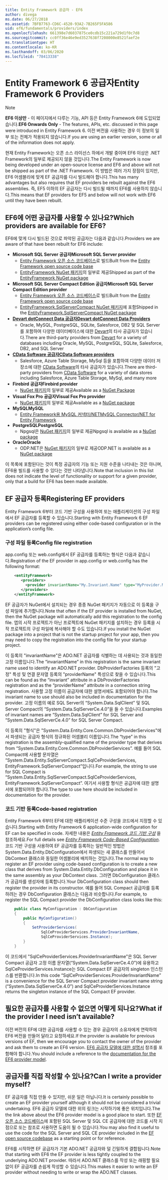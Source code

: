```yaml
---
title: Entity Framework 공급자 - EF6
author: divega
ms.date: 06/27/2018
ms.assetid: 7BFB7763-CD6C-4520-93A2-7B265F5FA586
uid: ef6/fundamentals/providers/index
ms.openlocfilehash: 661398e7d6037875ce0cdb15c221a729d1f0c7d8
ms.sourcegitcommit: cc0ff36e46e9ed3527638f7208000e8521faef2e
ms.translationtype: HT
ms.contentlocale: ko-KR
ms.lasthandoff: 03/06/2020
ms.locfileid: "78413338"
---
```

# <a name="entity-framework-6-providers"></a><span data-ttu-id="09e0e-102">Entity Framework 6 공급자</span><span class="sxs-lookup"><span data-stu-id="09e0e-102">Entity Framework 6 Providers</span></span>
> [!NOTE]
> <span data-ttu-id="09e0e-103">**EF6 이상만** - 이 페이지에서 다루는 기능, API 등은 Entity Framework 6에 도입되었습니다.</span><span class="sxs-lookup"><span data-stu-id="09e0e-103">**EF6 Onwards Only** - The features, APIs, etc. discussed in this page were introduced in Entity Framework 6.</span></span> <span data-ttu-id="09e0e-104">이전 버전을 사용하는 경우 이 정보의 일부 또는 전체가 적용되지 않습니다.</span><span class="sxs-lookup"><span data-stu-id="09e0e-104">If you are using an earlier version, some or all of the information does not apply.</span></span>

<span data-ttu-id="09e0e-105">현재 Entity Framework는 오픈 소스 라이선스 하에서 개발 중이며 EF6 이상은 .NET Framework의 일부로 제공되지 않을 것입니다.</span><span class="sxs-lookup"><span data-stu-id="09e0e-105">The Entity Framework is now being developed under an open-source license and EF6 and above will not be shipped as part of the .NET Framework.</span></span> <span data-ttu-id="09e0e-106">이 방법은 여러 가지 장점이 있지만, EF6 어셈블리에 맞게 EF 공급자를 다시 빌드해야 합니다.</span><span class="sxs-lookup"><span data-stu-id="09e0e-106">This has many advantages but also requires that EF providers be rebuilt against the EF6 assemblies.</span></span> <span data-ttu-id="09e0e-107">즉, EF5 이하의 EF 공급자는 다시 빌드될 때까지 EF6를 사용하지 않습니다.</span><span class="sxs-lookup"><span data-stu-id="09e0e-107">This means that EF providers for EF5 and below will not work with EF6 until they have been rebuilt.</span></span>

## <a name="which-providers-are-available-for-ef6"></a><span data-ttu-id="09e0e-108">EF6에 어떤 공급자를 사용할 수 있나요?</span><span class="sxs-lookup"><span data-stu-id="09e0e-108">Which providers are available for EF6?</span></span>

<span data-ttu-id="09e0e-109">EF6에 맞게 다시 빌드된 것으로 파악된 공급자는 다음과 같습니다.</span><span class="sxs-lookup"><span data-stu-id="09e0e-109">Providers we are aware of that have been rebuilt for EF6 include:</span></span>

*   <span data-ttu-id="09e0e-110">**Microsoft SQL Server 공급자**</span><span class="sxs-lookup"><span data-stu-id="09e0e-110">**Microsoft SQL Server provider**</span></span>
    *   <span data-ttu-id="09e0e-111">[Entity Framework 오픈 소스 코드베이스](https://github.com/aspnet/EntityFramework6)로 빌드</span><span class="sxs-lookup"><span data-stu-id="09e0e-111">Built from the [Entity Framework open source code base](https://github.com/aspnet/EntityFramework6)</span></span>
    *   <span data-ttu-id="09e0e-112">[EntityFramework NuGet 패키지](https://nuget.org/packages/EntityFramework)의 일부로 제공</span><span class="sxs-lookup"><span data-stu-id="09e0e-112">Shipped as part of the [EntityFramework NuGet package](https://nuget.org/packages/EntityFramework)</span></span>
*   <span data-ttu-id="09e0e-113">**Microsoft SQL Server Compact Edition 공급자**</span><span class="sxs-lookup"><span data-stu-id="09e0e-113">**Microsoft SQL Server Compact Edition provider**</span></span>
    *   <span data-ttu-id="09e0e-114">[Entity Framework 오픈 소스 코드베이스](https://github.com/aspnet/EntityFramework6)로 빌드</span><span class="sxs-lookup"><span data-stu-id="09e0e-114">Built from the [Entity Framework open source code base](https://github.com/aspnet/EntityFramework6)</span></span>
    *   <span data-ttu-id="09e0e-115">[EntityFramework.SqlServerCompact NuGet 패키지](https://nuget.org/packages/EntityFramework.SqlServerCompact)에 포함</span><span class="sxs-lookup"><span data-stu-id="09e0e-115">Shipped in the [EntityFramework.SqlServerCompact NuGet package](https://nuget.org/packages/EntityFramework.SqlServerCompact)</span></span>
*   [<span data-ttu-id="09e0e-116">**Devart dotConnect Data 공급자**</span><span class="sxs-lookup"><span data-stu-id="09e0e-116">**Devart dotConnect Data Providers**</span></span>](https://www.devart.com/dotconnect/)
    *   <span data-ttu-id="09e0e-117">Oracle, MySQL, PostgreSQL, SQLite, Salesforce, DB2 및 SQL Server를 포함하여 다양한 데이터베이스에 대한 [Devart](https://www.devart.com/)의 타사 공급자가 있습니다.</span><span class="sxs-lookup"><span data-stu-id="09e0e-117">There are third-party providers from [Devart](https://www.devart.com/) for a variety of databases including Oracle, MySQL, PostgreSQL, SQLite, Salesforce, DB2, and SQL Server</span></span>
*   [<span data-ttu-id="09e0e-118">**CData Software 공급자**</span><span class="sxs-lookup"><span data-stu-id="09e0e-118">**CData Software providers**</span></span>](https://www.cdata.com/ado/)
    *   <span data-ttu-id="09e0e-119">Salesforce, Azure Table Storage, MySql 등을 포함하여 다양한 데이터 저장소에 대한 [CData Software](https://www.cdata.com/ado/)의 타사 공급자가 있습니다.</span><span class="sxs-lookup"><span data-stu-id="09e0e-119">There are third-party providers from [CData Software](https://www.cdata.com/ado/) for a variety of data stores including Salesforce, Azure Table Storage, MySql, and many more</span></span>
*   <span data-ttu-id="09e0e-120">**Firebird 공급자**</span><span class="sxs-lookup"><span data-stu-id="09e0e-120">**Firebird provider**</span></span>
    *   <span data-ttu-id="09e0e-121">[NuGet 패키지](https://www.nuget.org/packages/EntityFramework.Firebird/)의 일부로 제공</span><span class="sxs-lookup"><span data-stu-id="09e0e-121">Available as a [NuGet Package](https://www.nuget.org/packages/EntityFramework.Firebird/)</span></span>
*   <span data-ttu-id="09e0e-122">**Visual Fox Pro 공급자**</span><span class="sxs-lookup"><span data-stu-id="09e0e-122">**Visual Fox Pro provider**</span></span>
    *   <span data-ttu-id="09e0e-123">[NuGet 패키지](https://www.nuget.org/packages/VFPEntityFrameworkProvider2/)의 일부로 제공</span><span class="sxs-lookup"><span data-stu-id="09e0e-123">Available as a [NuGet package](https://www.nuget.org/packages/VFPEntityFrameworkProvider2/)</span></span>
*   <span data-ttu-id="09e0e-124">**MySQL**</span><span class="sxs-lookup"><span data-stu-id="09e0e-124">**MySQL**</span></span>
    *   [<span data-ttu-id="09e0e-125">Entity Framework용 MySQL 커넥터/NET</span><span class="sxs-lookup"><span data-stu-id="09e0e-125">MySQL Connector/NET for Entity Framework</span></span>](https://dev.mysql.com/doc/connector-net/en/connector-net-entityframework60.html)
*   <span data-ttu-id="09e0e-126">**PostgreSQL**</span><span class="sxs-lookup"><span data-stu-id="09e0e-126">**PostgreSQL**</span></span>
    *   <span data-ttu-id="09e0e-127">Npgsql은 [NuGet 패키지](https://www.nuget.org/packages/EntityFramework6.Npgsql/)의 일부로 제공</span><span class="sxs-lookup"><span data-stu-id="09e0e-127">Npgsql is available as a [NuGet package](https://www.nuget.org/packages/EntityFramework6.Npgsql/)</span></span>
*   <span data-ttu-id="09e0e-128">**Oracle**</span><span class="sxs-lookup"><span data-stu-id="09e0e-128">**Oracle**</span></span>
    *   <span data-ttu-id="09e0e-129">ODP.NET은 [NuGet 패키지](https://www.nuget.org/packages/Oracle.ManagedDataAccess.EntityFramework/)의 일부로 제공</span><span class="sxs-lookup"><span data-stu-id="09e0e-129">ODP.NET is available as a [NuGet package](https://www.nuget.org/packages/Oracle.ManagedDataAccess.EntityFramework/)</span></span>

<span data-ttu-id="09e0e-130">이 목록에 포함된다는 것이 특정 공급자의 기능 또는 지원 수준을 나타내는 것은 아니며, EF6용 빌드를 사용할 수 있다는 것만 나타냅니다.</span><span class="sxs-lookup"><span data-stu-id="09e0e-130">Note that inclusion in this list does not indicate the level of functionality or support for a given provider, only that a build for EF6 has been made available.</span></span>

## <a name="registering-ef-providers"></a><span data-ttu-id="09e0e-131">EF 공급자 등록</span><span class="sxs-lookup"><span data-stu-id="09e0e-131">Registering EF providers</span></span>

<span data-ttu-id="09e0e-132">Entity Framework 6부터 코드 기반 구성을 사용하여 또는 애플리케이션의 구성 파일에서 EF 공급자를 등록할 수 있습니다.</span><span class="sxs-lookup"><span data-stu-id="09e0e-132">Starting with Entity Framework 6 EF providers can be registered using either code-based configuration or in the application’s config file.</span></span>

### <a name="config-file-registration"></a><span data-ttu-id="09e0e-133">구성 파일 등록</span><span class="sxs-lookup"><span data-stu-id="09e0e-133">Config file registration</span></span>

<span data-ttu-id="09e0e-134">app.config 또는 web.config에서 EF 공급자를 등록하는 형식은 다음과 같습니다.</span><span class="sxs-lookup"><span data-stu-id="09e0e-134">Registration of the EF provider in app.config or web.config has the following format:</span></span>


``` xml
    <entityFramework>
       <providers>
         <provider invariantName="My.Invariant.Name" type="MyProvider.MyProviderServices, MyAssembly" />
       </providers>
    </entityFramework>
```

<span data-ttu-id="09e0e-135">EF 공급자가 NuGet에서 설치되는 경우 종종 NuGet 패키지가 자동으로 이 등록을 구성 파일에 추가합니다.</span><span class="sxs-lookup"><span data-stu-id="09e0e-135">Note that often if the EF provider is installed from NuGet, then the NuGet package will automatically add this registration to the config file.</span></span> <span data-ttu-id="09e0e-136">앱의 시작 프로젝트가 아닌 프로젝트에 NuGet 패키지를 설치하는 경우 등록을 시작 프로젝트의 구성 파일에 복사해야 할 수도 있습니다.</span><span class="sxs-lookup"><span data-stu-id="09e0e-136">If you install the NuGet package into a project that is not the startup project for your app, then you may need to copy the registration into the config file for your startup project.</span></span>

<span data-ttu-id="09e0e-137">이 등록의 "invariantName"은 ADO.NET 공급자를 식별하는 데 사용되는 것과 동일한 고정 이름입니다.</span><span class="sxs-lookup"><span data-stu-id="09e0e-137">The “invariantName” in this registration is the same invariant name used to identify an ADO.NET provider.</span></span> <span data-ttu-id="09e0e-138">DbProviderFactories 등록의 "고정" 특성 및 연결 문자열 등록의 "providerName" 특성으로 찾을 수 있습니다.</span><span class="sxs-lookup"><span data-stu-id="09e0e-138">This can be found as the “invariant” attribute in a DbProviderFactories registration and as the “providerName” attribute in a connection string registration.</span></span> <span data-ttu-id="09e0e-139">사용할 고정 이름이 공급자에 대한 설명서에도 포함되어야 합니다.</span><span class="sxs-lookup"><span data-stu-id="09e0e-139">The invariant name to use should also be included in documentation for the provider.</span></span> <span data-ttu-id="09e0e-140">고정 이름의 예로 SQL Server의 “System.Data.SqlClient” 및 SQL Server Compact의 “System.Data.SqlServerCe.4.0”을 들 수 있습니다.</span><span class="sxs-lookup"><span data-stu-id="09e0e-140">Examples of invariant names are “System.Data.SqlClient” for SQL Server and “System.Data.SqlServerCe.4.0” for SQL Server Compact.</span></span>

<span data-ttu-id="09e0e-141">이 등록의 "형식"은 "System.Data.Entity.Core.Common.DbProviderServices"에서 파생되는 공급자 형식의 정규화된 어셈블리 이름입니다.</span><span class="sxs-lookup"><span data-stu-id="09e0e-141">The “type” in this registration is the assembly-qualified name of the provider type that derives from “System.Data.Entity.Core.Common.DbProviderServices”.</span></span> <span data-ttu-id="09e0e-142">예를 들어 SQL Compact에 사용할 문자열은 “System.Data.Entity.SqlServerCompact.SqlCeProviderServices, EntityFramework.SqlServerCompact”입니다.</span><span class="sxs-lookup"><span data-stu-id="09e0e-142">For example, the string to use for SQL Compact is “System.Data.Entity.SqlServerCompact.SqlCeProviderServices, EntityFramework.SqlServerCompact”.</span></span> <span data-ttu-id="09e0e-143">여기서 사용할 형식은 공급자에 대한 설명서에 포함되어야 합니다.</span><span class="sxs-lookup"><span data-stu-id="09e0e-143">The type to use here should be included in documentation for the provider.</span></span>

### <a name="code-based-registration"></a><span data-ttu-id="09e0e-144">코드 기반 등록</span><span class="sxs-lookup"><span data-stu-id="09e0e-144">Code-based registration</span></span>

<span data-ttu-id="09e0e-145">Entity Framework 6부터 EF에 대한 애플리케이션 수준 구성을 코드에서 지정할 수 있습니다.</span><span class="sxs-lookup"><span data-stu-id="09e0e-145">Starting with Entity Framework 6 application-wide configuration for EF can be specified in code.</span></span> <span data-ttu-id="09e0e-146">자세한 내용은 _[Entity Framework 코드 기반 구성](https://msdn.microsoft.com/data/jj680699)_ 을 참조하세요.</span><span class="sxs-lookup"><span data-stu-id="09e0e-146">For full details see _[Entity Framework Code-Based Configuration](https://msdn.microsoft.com/data/jj680699)_.</span></span> <span data-ttu-id="09e0e-147">코드 기반 구성을 사용하여 EF 공급자를 등록하는 일반적인 방법은 System.Data.Entity.DbConfiguration에서 파생되는 새 클래스를 만들어서 DbContext 클래스와 동일한 어셈블리에 배치하는 것입니다.</span><span class="sxs-lookup"><span data-stu-id="09e0e-147">The normal way to register an EF provider using code-based configuration is to create a new class that derives from System.Data.Entity.DbConfiguration and place it in the same assembly as your DbContext class.</span></span> <span data-ttu-id="09e0e-148">그러면 DbConfiguration 클래스가 공급자를 생성자에 등록합니다.</span><span class="sxs-lookup"><span data-stu-id="09e0e-148">Your DbConfiguration class should then register the provider in its constructor.</span></span> <span data-ttu-id="09e0e-149">예를 들어 SQL Compact 공급자를 등록하려는 경우 DbConfiguration 클래스는 다음과 비슷합니다.</span><span class="sxs-lookup"><span data-stu-id="09e0e-149">For example, to register the SQL Compact provider the DbConfiguration class looks like this:</span></span>

``` csharp
    public class MyConfiguration : DbConfiguration
    {
        public MyConfiguration()
        {
            SetProviderServices(
                SqlCeProviderServices.ProviderInvariantName,
                SqlCeProviderServices.Instance);
        }
    }
```

<span data-ttu-id="09e0e-150">이 코드에서 "SqlCeProviderServices.ProviderInvariantName"은 SQL Server Compact 공급자 고정 이름 문자열(“System.Data.SqlServerCe.4.0”)에 유용하고 SqlCeProviderServices.Instance는 SQL Compact EF 공급자의 singleton 인스턴스를 반환합니다.</span><span class="sxs-lookup"><span data-stu-id="09e0e-150">In this code “SqlCeProviderServices.ProviderInvariantName” is a convenience for the SQL Server Compact provider invariant name string (“System.Data.SqlServerCe.4.0”) and SqlCeProviderServices.Instance returns the singleton instance of the SQL Compact EF provider.</span></span>

## <a name="what-if-the-provider-i-need-isnt-available"></a><span data-ttu-id="09e0e-151">필요한 공급자를 사용할 수 없으면 어떻게 되나요?</span><span class="sxs-lookup"><span data-stu-id="09e0e-151">What if the provider I need isn’t available?</span></span>

<span data-ttu-id="09e0e-152">이전 버전의 EF에 대한 공급자를 사용할 수 있는 경우 공급자의 소유자에게 연락하여 EF6 버전을 만들어 달라고 요청하세요.</span><span class="sxs-lookup"><span data-stu-id="09e0e-152">If the provider is available for previous versions of EF, then we encourage you to contact the owner of the provider and ask them to create an EF6 version.</span></span> <span data-ttu-id="09e0e-153">[EF6 공급자 모델에 대한 설명서](~/ef6/fundamentals/providers/provider-model.md) 참조를 포함해야 합니다.</span><span class="sxs-lookup"><span data-stu-id="09e0e-153">You should include a reference to the [documentation for the EF6 provider model](~/ef6/fundamentals/providers/provider-model.md).</span></span>

## <a name="can-i-write-a-provider-myself"></a><span data-ttu-id="09e0e-154">공급자를 직접 작성할 수 있나요?</span><span class="sxs-lookup"><span data-stu-id="09e0e-154">Can I write a provider myself?</span></span>

<span data-ttu-id="09e0e-155">EF 공급자를 직접 만들 수 있지만, 쉬운 일은 아닙니다.</span><span class="sxs-lookup"><span data-stu-id="09e0e-155">It is certainly possible to create an EF provider yourself although it should not be considered a trivial undertaking.</span></span> <span data-ttu-id="09e0e-156">EF6 공급자 모델에 대한 위의 링크는 시작하기에 좋은 위치입니다.</span><span class="sxs-lookup"><span data-stu-id="09e0e-156">The the link above about the EF6 provider model is a good place to start.</span></span> <span data-ttu-id="09e0e-157">또한 [EF 오픈 소스 코드베이스](https://github.com/aspnet/EntityFramework6)에 포함된 SQL Server 및 SQL CE 공급자에 대한 코드를 시작 지점으로 또는 참조로 사용하면 도움이 될 수 있습니다.</span><span class="sxs-lookup"><span data-stu-id="09e0e-157">You may also find it useful to use the code for the SQL Server and SQL CE provider included in the [EF open source codebase](https://github.com/aspnet/EntityFramework6) as a starting point or for reference.</span></span>

<span data-ttu-id="09e0e-158">EF6를 시작하면 EF 공급자가 기본 ADO.NET 공급자와 덜 긴밀하게 결합됩니다.</span><span class="sxs-lookup"><span data-stu-id="09e0e-158">Note that starting with EF6 the EF provider is less tightly coupled to the underlying ADO.NET provider.</span></span> <span data-ttu-id="09e0e-159">따라서 ADO.NET 클래스를 작성 또는 래핑할 필요 없이 EF 공급자를 손쉽게 작성할 수 있습니다.</span><span class="sxs-lookup"><span data-stu-id="09e0e-159">This makes it easier to write an EF provider without needing to write or wrap the ADO.NET classes.</span></span>
